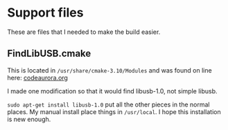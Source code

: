 # Support files

These are files that I needed to make the build easier.

## FindLibUSB.cmake

This is located in `/usr/share/cmake-3.10/Modules` and was found on line here:
[codeaurora.org](https://source.codeaurora.org/external/thundersoft/qrd7225-ds-froyo/plain/external/thunderst/openobex/CMakeModules/FindLibUSB.cmake?id=cf2880e06f7f20cb3f10f8ee386924e4d0fe6fc9)

I made one modification so that it would find libusb-1.0, not simple libusb.

`sudo apt-get install libusb-1.0` put all the other pieces in the normal places.
My manual install place things in `/usr/local`. I hope this installation is new
enough.

